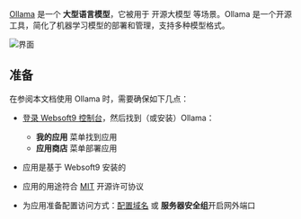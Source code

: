 [Ollama](https://ollama.com/) 是一个 **大型语言模型**，它被用于 开源大模型  等场景。Ollama 是一个开源工具，简化了机器学习模型的部署和管理，支持多种模型格式。


![界面](http://libs.websoft9.com/Websoft9/DocsPicture/zh/ollama/ollama-gui-websoft9.png)


## 准备

在参阅本文档使用 Ollama 时，需要确保如下几点：

- [登录 Websoft9 控制台](./login-console)，然后找到（或安装）Ollama：
  - **我的应用** 菜单找到应用 
  - **应用商店** 菜单部署应用

- 应用是基于 Websoft9 安装的


- 应用的用途符合 [MIT](https://opensource.org/licenses/MIT) 开源许可协议


- 为应用准备配置访问方式：[配置域名](./domain-set) 或 **服务器安全组**开启网外端口